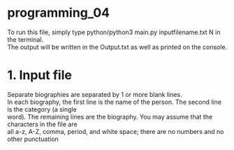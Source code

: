 # programming_04
To run this file, simply type python/python3 main.py inputfilename.txt N in the terminal.<br />
The output will be written in the Output.txt as well as printed on the console.<br />

# 1. Input file 
Separate biographies are separated by 1 or more blank lines.<br />
In each biography, the first line is the name of the person. The second line is the category (a single<br />
word). The remaining lines are the biography. You may assume that the characters in the file are<br />
all a-z, A-Z, comma, period, and white space; there are no numbers and no other punctuation<br />
